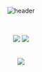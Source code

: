 <div align="center">
  
  ![header](https://capsule-render.vercel.app/api?type=Soft&text=An's_coding&color=db4c2a)
</div>

<div align="center">

<br>

<br/>
<div>
    <img src="https://img.shields.io/badge/JAVA-437291?style=for-the-badge&logo=openjdk&logoColor=white"/>

  <a href="https://annnopqr13.tistory.com/">
    <img src="https://img.shields.io/badge/tistory-000000?style=for-the-badge&logo=tistory&logoColor=white"/>
  </a>
    
</div>
<br/>
<div>

<br/>
<div>

<img src="http://mazassumnida.wtf/api/v2/generate_badge?boj=science0813">

</div>

</div>

<!--
**Annopqr/Annopqr** is a ✨ _special_ ✨ repository because its `README.md` (this file) appears on your GitHub profile.

Here are some ideas to get you started:

- 🔭 I’m currently working on ...
- 🌱 I’m currently learning ...
- 👯 I’m looking to collaborate on ...
- 🤔 I’m looking for help with ...
- 💬 Ask me about ...
- 📫 How to reach me: ...
- 😄 Pronouns: ...
- ⚡ Fun fact: ...
-->
